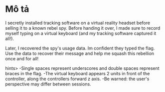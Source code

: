# Mô tả

I secretly installed tracking software on a virtual reality headset before selling it to a known rebel spy. Before handing it over, I made sure to record myself typing on a virtual keyboard (and my tracking software captured it all!).

Later, I recovered the spy's usage data. Im confident they typed the flag. Use the data to recover their message and help me squash this rebellion once and for all!

hints> -Single spaces represent underscores and double spaces represent braces in the flag. -The virtual keyboard appears 2 units in front of the controller, along the controllers forward z axis. -Be warned: the user's perspective may differ between sessions.